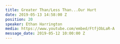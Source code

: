 ```yaml
---
title: Greater Than/Less Than...Our Hurt
date: 2019-05-13 14:58:00 Z
position: 20
speaker: Ethan Harrington
media: https://www.youtube.com/embed/FtfjObLaR-A
message_date: 2019-05-12 10:00:00 Z
---
```


